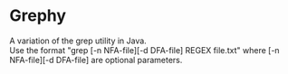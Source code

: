 # Grephy
A variation of the grep utility in Java.<br>
Use the format "grep \[-n NFA-file\]\[-d DFA-file\] REGEX file.txt" where \[-n NFA-file\]\[-d DFA-file\] are optional parameters.